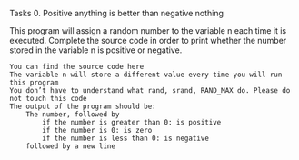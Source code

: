 Tasks
0. Positive anything is better than negative nothing

This program will assign a random number to the variable n each time it is executed. Complete the source code in order to print whether the number stored in the variable n is positive or negative.

	You can find the source code here
	The variable n will store a different value every time you will run this program
	You don’t have to understand what rand, srand, RAND_MAX do. Please do not touch this code
	The output of the program should be:
		The number, followed by
			if the number is greater than 0: is positive
			if the number is 0: is zero
			if the number is less than 0: is negative
		followed by a new line
